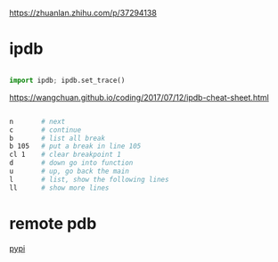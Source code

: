 https://zhuanlan.zhihu.com/p/37294138



# ipdb

``` py

import ipdb; ipdb.set_trace()

```

https://wangchuan.github.io/coding/2017/07/12/ipdb-cheat-sheet.html


``` bash

n       # next 
c       # continue
b       # list all break
b 105   # put a break in line 105
cl 1    # clear breakpoint 1
d       # down go into function
u       # up, go back the main
l       # list, show the following lines
ll      # show more lines


```


# remote pdb


[pypi](https://pypi.org/project/remote-pdb/ ":)")


